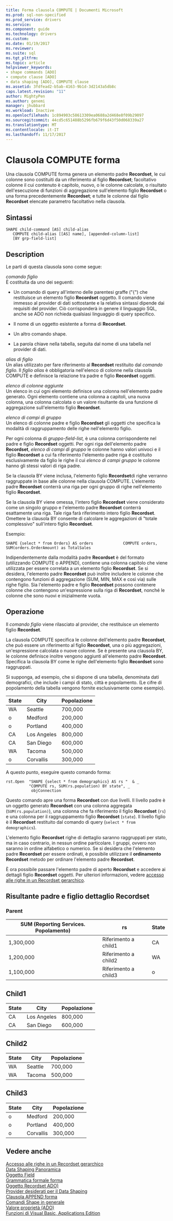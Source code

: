 ```yaml
---
title: Forma clausola COMPUTE | Documenti Microsoft
ms.prod: sql-non-specified
ms.prod_service: drivers
ms.service: 
ms.component: guide
ms.technology: drivers
ms.custom: 
ms.date: 01/19/2017
ms.reviewer: 
ms.suite: sql
ms.tgt_pltfrm: 
ms.topic: article
helpviewer_keywords:
- shape commands [ADO]
- compute clause [ADO]
- data shaping [ADO], COMPUTE clause
ms.assetid: 3fdfead2-b5ab-4163-9b1d-3d2143a5db8c
caps.latest.revision: "11"
author: MightyPen
ms.author: genemi
manager: jhubbard
ms.workload: Inactive
ms.openlocfilehash: 1c894903c58613309ea0688a2d468e8f09b29097
ms.sourcegitcommit: 44cd5c651488b5296fb679f6d43f50d068339a27
ms.translationtype: MT
ms.contentlocale: it-IT
ms.lasthandoff: 11/17/2017
---
```

# <a name="shape-compute-clause"></a>Clausola COMPUTE forma
Una clausola COMPUTE forma genera un elemento padre **Recordset**, le cui colonne sono costituiti da un riferimento al figlio **Recordset**; facoltativo colonne il cui contenuto è capitolo, nuovo, o le colonne calcolate, o risultato dell'esecuzione di funzioni di aggregazione sull'elemento figlio **Recordset** o una forma precedentemente **Recordset**; e tutte le colonne dal figlio **Recordset** elencate parametro facoltativo nella clausola.  
  
## <a name="syntax"></a>Sintassi  
  
```  
SHAPE child-command [AS] child-alias  
   COMPUTE child-alias [[AS] name], [appended-column-list]  
   [BY grp-field-list]  
```  
  
## <a name="description"></a>Description  
 Le parti di questa clausola sono come segue:  
  
 *comando figlio*  
 È costituita da uno dei seguenti:  
  
-   Un comando di query all'interno delle parentesi graffe ("{") che restituisce un elemento figlio **Recordset** oggetto. Il comando viene immesso al provider di dati sottostante e la relativa sintassi dipende dai requisiti del provider. Ciò corrisponderà in genere il linguaggio SQL, anche se ADO non richieda qualsiasi linguaggio di query specifico.  
  
-   Il nome di un oggetto esistente a forma di **Recordset**.  
  
-   Un altro comando shape.  
  
-   La parola chiave nella tabella, seguita dal nome di una tabella nel provider di dati.  
  
 *alias di figlio*  
 Un alias utilizzato per fare riferimento al **Recordset** restituito dal *comando figlio.* Il *figlio alias* è obbligatoria nell'elenco di colonne nella clausola COMPUTE e definisce la relazione tra padre e figlio **Recordset** oggetti.  
  
 *elenco di colonne aggiunte*  
 Un elenco in cui ogni elemento definisce una colonna nell'elemento padre generato. Ogni elemento contiene una colonna a capitoli, una nuova colonna, una colonna calcolata o un valore risultante da una funzione di aggregazione sull'elemento figlio **Recordset**.  
  
 *elenco di campi di gruppo*  
 Un elenco di colonne padre e figlio **Recordset** gli oggetti che specifica la modalità di raggruppamento delle righe nell'elemento figlio.  
  
 Per ogni colonna di *gruppo-field-list,* è una colonna corrispondente nel padre e figlio **Recordset** oggetti. Per ogni riga dell'elemento padre **Recordset**, *elenco di campi di gruppo* le colonne hanno valori univoci e il figlio **Recordset** a cui fa riferimento l'elemento padre riga è costituito esclusivamente da figlio le righe il cui *elenco di campi gruppo* le colonne hanno gli stessi valori di riga padre.  
  
 Se la clausola BY viene inclusa, l'elemento figlio **Recordset**di righe verranno raggruppate in base alle colonne nella clausola COMPUTE. L'elemento padre **Recordset** conterrà una riga per ogni gruppo di righe nell'elemento figlio **Recordset**.  
  
 Se la clausola BY viene omessa, l'intero figlio **Recordset** viene considerato come un singolo gruppo e l'elemento padre **Recordset** conterrà esattamente una riga. Tale riga farà riferimento intero figlio **Recordset**. Omettere la clausola BY consente di calcolare le aggregazioni di "totale complessivo" sull'intero figlio **Recordset**.  
  
 Esempio:  
  
```  
SHAPE {select * from Orders} AS orders             COMPUTE orders, SUM(orders.OrderAmount) as TotalSales         
```  
  
 Indipendentemente dalla modalità padre **Recordset** è del formato (utilizzando COMPUTE o APPEND), contiene una colonna capitolo che viene utilizzata per essere correlata a un elemento figlio **Recordset**. Se si desidera, l'elemento padre **Recordset** può inoltre includere le colonne che contengono funzioni di aggregazione (SUM, MIN, MAX e così via) sulle righe figlio. Sia l'elemento padre e figlio **Recordset** possono contenere colonne che contengono un'espressione sulla riga di **Recordset**, nonché le colonne che sono nuovi e inizialmente vuota.  
  
## <a name="operation"></a>Operazione  
 Il *comando figlio* viene rilasciato al provider, che restituisce un elemento figlio **Recordset**.  
  
 La clausola COMPUTE specifica le colonne dell'elemento padre **Recordset**, che può essere un riferimento al figlio **Recordset**, una o più aggregazioni, un'espressione calcolata o nuove colonne. Se è presente una clausola BY, le colonne definisce inoltre vengono aggiunti all'elemento padre **Recordset**. Specifica la clausola BY come le righe dell'elemento figlio **Recordset** sono raggruppati.  
  
 Si supponga, ad esempio, che si dispone di una tabella, denominata dati demografici, che include i campi di stato, città e popolamento. (Le cifre di popolamento della tabella vengono fornite esclusivamente come esempio).  
  
|State|City|Popolazione|  
|-----------|----------|----------------|  
|WA|Seattle|700,000|  
|o|Medford|200,000|  
|o|Portland|400,000|  
|CA|Los Angeles|800,000|  
|CA|San Diego|600,000|  
|WA|Tacoma|500,000|  
|o|Corvallis|300,000|  
  
 A questo punto, eseguire questo comando forma:  
  
```  
rst.Open  "SHAPE {select * from demographics} AS rs "  & _  
          "COMPUTE rs, SUM(rs.population) BY state", _  
           objConnection  
```  
  
 Questo comando apre una forma **Recordset** con due livelli. Il livello padre è un oggetto generato **Recordset** con una colonna aggregata (`SUM(rs.population)`), una colonna che fa riferimento il figlio **Recordset** (`rs`) e una colonna per il raggruppamento figlio **Recordset** (`state`). Il livello figlio è il **Recordset** restituito dal comando di query (`select * from demographics`).  
  
 L'elemento figlio **Recordset** righe di dettaglio saranno raggruppati per stato, ma in caso contrario, in nessun ordine particolare. I gruppi, ovvero non saranno in ordine alfabetico o numerico. Se si desidera che l'elemento padre **Recordset** per essere ordinati, è possibile utilizzare il **ordinamento Recordset** metodo per ordinare l'elemento padre **Recordset**.  
  
 È ora possibile passare l'elemento padre di aperto **Recordset** e accedere ai dettagli figlio **Recordset** oggetti. Per ulteriori informazioni, vedere [accesso alle righe in un Recordset gerarchico](../../../ado/guide/data/accessing-rows-in-a-hierarchical-recordset.md).  
  
## <a name="resultant-parent-and-child-detail-recordsets"></a>Risultante padre e figlio dettaglio Recordset  
  
### <a name="parent"></a>Parent  
  
|SUM (Reporting Services. Popolamento)|rs|State|  
|---------------------------|--------|-----------|  
|1,300,000|Riferimento a child1|CA|  
|1,200,000|Riferimento a child2|WA|  
|1,100,000|Riferimento a child3|o|  
  
## <a name="child1"></a>Child1  
  
|State|City|Popolazione|  
|-----------|----------|----------------|  
|CA|Los Angeles|800,000|  
|CA|San Diego|600,000|  
  
## <a name="child2"></a>Child2  
  
|State|City|Popolazione|  
|-----------|----------|----------------|  
|WA|Seattle|700,000|  
|WA|Tacoma|500,000|  
  
## <a name="child3"></a>Child3  
  
|State|City|Popolazione|  
|-----------|----------|----------------|  
|o|Medford|200,000|  
|o|Portland|400,000|  
|o|Corvallis|300,000|  
  
## <a name="see-also"></a>Vedere anche  
 [Accesso alle righe in un Recordset gerarchico](../../../ado/guide/data/accessing-rows-in-a-hierarchical-recordset.md)   
 [Data Shaping Panoramica](../../../ado/guide/data/data-shaping-overview.md)   
 [Oggetto Field](../../../ado/reference/ado-api/field-object.md)   
 [Grammatica formale forma](../../../ado/guide/data/formal-shape-grammar.md)   
 [Oggetto Recordset ADO)](../../../ado/reference/ado-api/recordset-object-ado.md)   
 [Provider desiderati per il Data Shaping](../../../ado/guide/data/required-providers-for-data-shaping.md)   
 [Clausola APPEND forma](../../../ado/guide/data/shape-append-clause.md)   
 [Comandi Shape in generale](../../../ado/guide/data/shape-commands-in-general.md)   
 [Valore proprietà (ADO)](../../../ado/reference/ado-api/value-property-ado.md)   
 [Funzioni di Visual Basic, Applications Edition](../../../ado/guide/data/visual-basic-for-applications-functions.md)
